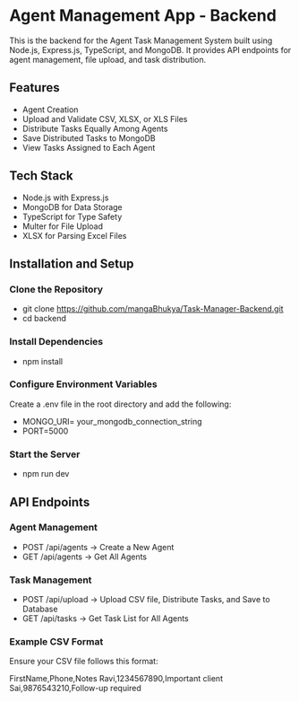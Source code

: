 # **Agent Management App - Backend**
This is the backend for the Agent Task Management System built using Node.js, Express.js, TypeScript, and MongoDB. It provides API endpoints for agent management, file upload, and task distribution.

## Features
- Agent Creation
- Upload and Validate CSV, XLSX, or XLS Files
- Distribute Tasks Equally Among Agents
- Save Distributed Tasks to MongoDB
- View Tasks Assigned to Each Agent

## Tech Stack
- Node.js with Express.js
- MongoDB for Data Storage
- TypeScript for Type Safety
- Multer for File Upload
- XLSX for Parsing Excel Files

## Installation and Setup
### Clone the Repository
- git clone https://github.com/mangaBhukya/Task-Manager-Backend.git
- cd backend

### Install Dependencies
- npm install

### Configure Environment Variables
Create a .env file in the root directory and add the following:
- MONGO_URI= your_mongodb_connection_string
- PORT=5000

### Start the Server
- npm run dev

## API Endpoints
### Agent Management
- POST /api/agents → Create a New Agent
- GET /api/agents → Get All Agents

### Task Management
- POST /api/upload → Upload CSV file, Distribute Tasks, and Save to Database
- GET /api/tasks → Get Task List for All Agents

### Example CSV Format
Ensure your CSV file follows this format:

FirstName,Phone,Notes
Ravi,1234567890,Important client
Sai,9876543210,Follow-up required
